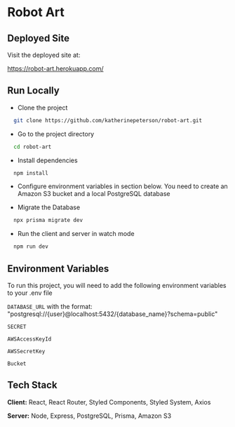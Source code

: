 
# Robot Art

## Deployed Site

Visit the deployed site at:

https://robot-art.herokuapp.com/
  
## Run Locally

- Clone the project

```bash
  git clone https://github.com/katherinepeterson/robot-art.git
```

- Go to the project directory

```bash
  cd robot-art
```

- Install dependencies

```bash
  npm install
```

- Configure environment variables in section below. You need to create an Amazon S3 bucket and a local PostgreSQL database

- Migrate the Database

```bash
  npx prisma migrate dev
```

- Run the client and server in watch mode

```bash
  npm run dev
```

  
## Environment Variables

To run this project, you will need to add the following environment variables to your .env file

`DATABASE_URL` with the format: "postgresql://{user}@localhost:5432/{database_name}?schema=public"

`SECRET`

`AWSAccessKeyId`

`AWSSecretKey`

`Bucket`

  
## Tech Stack

**Client:** React, React Router, Styled Components, Styled System, Axios

**Server:** Node, Express, PostgreSQL, Prisma, Amazon S3

  